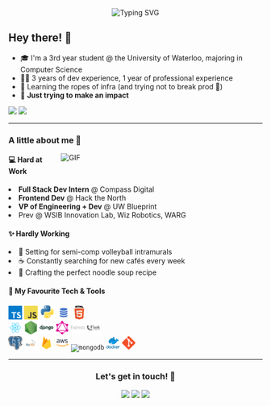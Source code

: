 <div align="center">
<img src="https://readme-typing-svg.demolab.com?font=Fraunces&weight=800&size=60&duration=3000&pause=500&color=fbfbf4&background=676857&center=true&vCenter=true&width=850&height=140&lines=Jesse+Huang+%F0%9F%92%BB;%3CFull+Stack+Developer%2F%3E;Food+Connoisseur+%F0%9F%A5%98;Lo-fi+Lover+%F0%9F%8E%A7" alt="Typing SVG" />
</div>

## Hey there! :wave:

* 🎓 I'm a 3rd year student @ the University of Waterloo, majoring in Computer Science
* 🧑‍💻 3 years of dev experience, 1 year of professional experience 
* 🌱 Learning the ropes of infra (and trying not to break prod 🥀)
* 🚀 **Just trying to make an impact**

<div>
<a href="https://github.com/jeessh"><img src="https://img.shields.io/badge/Follow Me-424242?logo=github&style=for-the-badge"/></a>

<img src="https://komarev.com/ghpvc/?username=jeessh&label=Profile+Views&abbreviated=true&style=for-the-badge&color=yellowgreen"/> 
</div>

---

### A little about me 🥐

<img width="400px" align="right" alt="GIF" src="assets/doggyrake.gif"/>
<div>
  <h4>💻 Hard at Work</h4>
    <li>
      <strong>Full Stack Dev Intern</strong> @ Compass Digital
    </li>
    <li>
      <strong>Frontend Dev</strong> @ Hack the North
    </li>
    <li>
      <strong>VP of Engineering + Dev</strong> @ UW Blueprint
    </li>
    <li>
      Prev @ WSIB Innovation Lab, Wiz Robotics, WARG
    </li>
  <h4>✨ Hardly Working</h4>
    <li>
    🏐 Setting for semi-comp volleyball intramurals
    </li>
    <li>☕️ Constantly searching for new cafés every week</li>
    <li>🍜 Crafting the perfect noodle soup recipe</li>
    <h4>🔧 My Favourite Tech & Tools</h4>
<code><img height="27" src="https://raw.githubusercontent.com/github/explore/80688e429a7d4ef2fca1e82350fe8e3517d3494d/topics/typescript/typescript.png" alt="typescript"></code>
<code><img height="27" src="https://raw.githubusercontent.com/github/explore/80688e429a7d4ef2fca1e82350fe8e3517d3494d/topics/javascript/javascript.png" alt="javascript"></code>
<code><img height="30" src="https://raw.githubusercontent.com/github/explore/80688e429a7d4ef2fca1e82350fe8e3517d3494d/topics/python/python.png" alt="python"></code>
<code><img height="27" src="https://raw.githubusercontent.com/github/explore/80688e429a7d4ef2fca1e82350fe8e3517d3494d/topics/sql/sql.png" alt="sql"></code>
<code><img height="27" src="https://raw.githubusercontent.com/github/explore/80688e429a7d4ef2fca1e82350fe8e3517d3494d/topics/html/html.png" alt="html"></code>
<br/>
<code><img height="27" src="https://raw.githubusercontent.com/github/explore/80688e429a7d4ef2fca1e82350fe8e3517d3494d/topics/react/react.png" alt="react"></code>
<code><img height="27" src="https://raw.githubusercontent.com/github/explore/80688e429a7d4ef2fca1e82350fe8e3517d3494d/topics/nodejs/nodejs.png" alt="nodejs"></code>
<code><img height="27" src="https://raw.githubusercontent.com/github/explore/80688e429a7d4ef2fca1e82350fe8e3517d3494d/topics/django/django.png" alt="django"></code>
<code><img height="27" src="https://raw.githubusercontent.com/github/explore/80688e429a7d4ef2fca1e82350fe8e3517d3494d/topics/graphql/graphql.png" alt="graphql"></code>
<code><img height="27" src="https://raw.githubusercontent.com/github/explore/80688e429a7d4ef2fca1e82350fe8e3517d3494d/topics/express/express.png" alt="express"></code>
<code><img height="27" src="https://raw.githubusercontent.com/github/explore/80688e429a7d4ef2fca1e82350fe8e3517d3494d/topics/flask/flask.png" alt="flask"></code>
<br/>
<code><img height="27" src="https://raw.githubusercontent.com/github/explore/80688e429a7d4ef2fca1e82350fe8e3517d3494d/topics/postgresql/postgresql.png" alt="postgresql"></code>
<code><img height="27" src="https://raw.githubusercontent.com/github/explore/80688e429a7d4ef2fca1e82350fe8e3517d3494d/topics/mysql/mysql.png" alt="mysql"></code>
<code><img height="27" src="https://raw.githubusercontent.com/github/explore/80688e429a7d4ef2fca1e82350fe8e3517d3494d/topics/firebase/firebase.png" alt="firebase"></code>
<code><img height="27" src="https://raw.githubusercontent.com/github/explore/80688e429a7d4ef2fca1e82350fe8e3517d3494d/topics/aws/aws.png" alt="aws"></code>
<code><img height="27" src="https://encrypted-tbn0.gstatic.com/images?q=tbn%3AANd9GcSTTzPAw-55ssm1Im594xYZ9eRQu2JylrkYLg&usqp=CAU" alt="mongodb"></code>
<code><img height="27" src="https://raw.githubusercontent.com/github/explore/80688e429a7d4ef2fca1e82350fe8e3517d3494d/topics/docker/docker.png" alt="docker"></code>
<code><img height="27" src="https://raw.githubusercontent.com/devicons/devicon/master/icons/git/git-original.svg" alt="git"></code>
</div>

---
<div align="center">
<h3>Let's get in touch! 🕺</h3>
<a href="https://linkedin.com/in/huang-jesse"><img src="https://img.shields.io/badge/-LinkedIn-blue?style=for-the-badge&logo=linkedin&logoColor=white"/></a>
<a href="mailto:jesshuang5733@gmail.com" target="_blank"><img src="https://img.shields.io/badge/gmail-EA4335?style=for-the-badge&logo=gmail&logoColor=white"/></a>
<img src="https://img.shields.io/badge/jeessh-5865F2?style=for-the-badge&logo=discord&logoColor=white"/>
</div>
